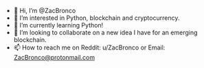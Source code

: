 - 👋 Hi, I’m @ZacBronco
- 👀 I’m interested in Python, blockchain and cryptocurrency.
- 🌱 I’m currently learning Python!
- 💞️ I’m looking to collaborate on a new idea I have for an emerging blockchain.
- 📫 How to reach me on Reddit: u/ZacBronco or Email: ZacBronco@protonmail.com

<!---
ZacBronco/ZacBronco is a ✨ special ✨ repository because its `README.md` (this file) appears on your GitHub profile.
You can click the Preview link to take a look at your changes.
--->
